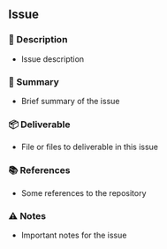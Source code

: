 ## Issue
### 📖 Description
- Issue description
### 📓 Summary
- Brief summary of the issue
### 📦 Deliverable
- File or files to deliverable in this issue
### 📚 References
- Some references to the repository
### ⚠️ Notes
- Important notes for the issue
